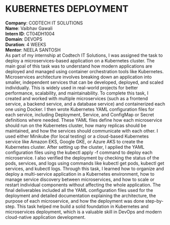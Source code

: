 # KUBERNETES DEPLOYMENT  
**Company**: CODTECH IT SOLUTIONS  
**Name**: Vaibhav Gawali  
**Intern ID**: CT04DH1004  
**Domain**: DEVOPS  
**Duration**: 4 WEEKS  
**Mentor**: NEELA SANTOSH  
As part of my internship at Codtech IT Solutions, I was assigned the task to deploy a microservices-based application on a Kubernetes cluster. The main goal of this task was to understand how modern applications are deployed and managed using container orchestration tools like Kubernetes. Microservices architecture involves breaking down an application into smaller, independent services that can be developed, deployed, and scaled individually. This is widely used in real-world projects for better performance, scalability, and maintainability.
To complete this task, I created and worked with multiple microservices (such as a frontend service, a backend service, and a database service) and containerized each one using Docker. I then wrote Kubernetes YAML configuration files for each service, including Deployment, Service, and ConfigMap or Secret definitions where needed. These YAML files define how each microservice should run on the Kubernetes cluster, how many replicas should be maintained, and how the services should communicate with each other.
I used either Minikube (for local testing) or a cloud-based Kubernetes service like Amazon EKS, Google GKE, or Azure AKS to create the Kubernetes cluster. After setting up the cluster, I applied the YAML configuration files using the kubectl apply -f command to deploy each microservice. I also verified the deployment by checking the status of the pods, services, and logs using commands like kubectl get pods, kubectl get services, and kubectl logs.
Through this task, I learned how to organize and deploy a multi-service application in a Kubernetes environment, how to manage service discovery between microservices, and how to scale or restart individual components without affecting the whole application. The final deliverables included all the YAML configuration files used for the deployment and detailed documentation explaining the architecture, the purpose of each microservice, and how the deployment was done step-by-step.
This task helped me build a solid foundation in Kubernetes and microservices deployment, which is a valuable skill in DevOps and modern cloud-native application development.
